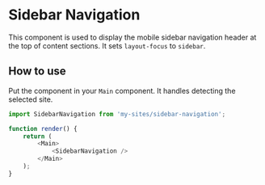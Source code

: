 # Sidebar Navigation

This component is used to display the mobile sidebar navigation header at the top of content sections. It sets `layout-focus` to `sidebar`.

## How to use

Put the component in your `Main` component. It handles detecting the selected site.

```js
import SidebarNavigation from 'my-sites/sidebar-navigation';

function render() {
	return (
		<Main>
			<SidebarNavigation />
		</Main>
	);
}
```
